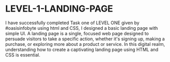 # LEVEL-1-LANDING-PAGE
I have successfully completed Task one of LEVEL ONE given by #oasisinfobyte using html and CSS, I designed a basic landing page with simple UI.
A landing page is a single, focused web page designed to persuade visitors to take a specific action, whether it's signing up, making a purchase, or exploring more about a product or service. In this digital realm, understanding how to create a captivating landing page using HTML and CSS is essential.

